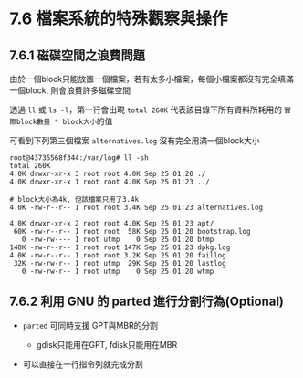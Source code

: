 # 7.6 檔案系統的特殊觀察與操作

## 7.6.1 磁碟空間之浪費問題

由於一個block只能放置一個檔案，若有太多小檔案，每個小檔案都沒有完全填滿一個block, 則會浪費許多磁碟空間

透過 `ll` 或 `ls -l`，第一行會出現 `total 260K` 代表該目錄下所有資料所耗用的 `實際block數量 * block大小`的值

可看到下列第三個檔案 `alternatives.log` 沒有完全用滿一個block大小
```
root@43735568f344:/var/log# ll -sh
total 260K
4.0K drwxr-xr-x 3 root root 4.0K Sep 25 01:20 ./
4.0K drwxr-xr-x 1 root root 4.0K Sep 25 01:23 ../

# block大小為4k, 但該檔案只用了3.4k
4.0K -rw-r--r-- 1 root root 3.4K Sep 25 01:23 alternatives.log

4.0K drwxr-xr-x 2 root root 4.0K Sep 25 01:23 apt/
 60K -rw-r--r-- 1 root root  58K Sep 25 01:20 bootstrap.log
   0 -rw-rw---- 1 root utmp    0 Sep 25 01:20 btmp
148K -rw-r--r-- 1 root root 147K Sep 25 01:23 dpkg.log
4.0K -rw-r--r-- 1 root root 3.2K Sep 25 01:20 faillog
 32K -rw-rw-r-- 1 root utmp  29K Sep 25 01:20 lastlog
   0 -rw-rw-r-- 1 root utmp    0 Sep 25 01:20 wtmp
```

## 7.6.2 利用 GNU 的 parted 進行分割行為(Optional)

* `parted` 可同時支援 GPT與MBR的分割
  * gdisk只能用在GPT, fdisk只能用在MBR

* 可以直接在一行指令列就完成分割



